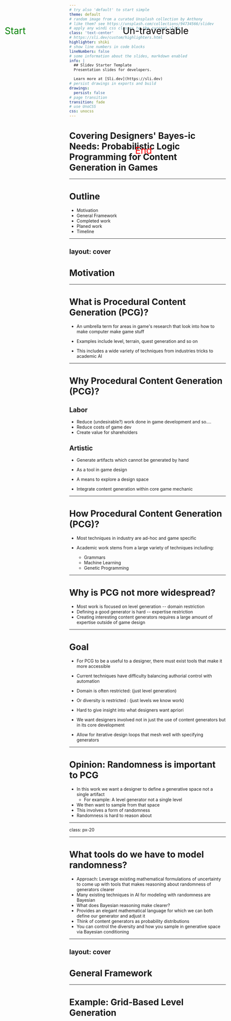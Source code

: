```yaml
---
# try also 'default' to start simple
theme: default
# random image from a curated Unsplash collection by Anthony
# like them? see https://unsplash.com/collections/94734566/slidev
# apply any windi css classes to the current slide
class: 'text-center'
# https://sli.dev/custom/highlighters.html
highlighter: shiki
# show line numbers in code blocks
lineNumbers: false
# some information about the slides, markdown enabled
info: |
  ## Slidev Starter Template
  Presentation slides for developers.

  Learn more at [Sli.dev](https://sli.dev)
# persist drawings in exports and build
drawings:
  persist: false
# page transition
transition: fade
# use UnoCSS
css: unocss
---
```


# Covering Designers' Bayes-ic Needs: Probabilistic Logic Programming for Content Generation in Games 


<!--
The last comment block of each slide will be treated as slide notes. It will be visible and editable in Presenter Mode along with the slide. [Read more in the docs](https://sli.dev/guide/syntax.html#notes)
-->

---

# Outline

- Motivation
- General Framework
- Completed work
- Planed work
- Timeline

---
layout: cover
---

# Motivation

---

# What is Procedural Content Generation (PCG)?

<v-clicks>

- An umbrella term for areas in game's research that look into how to make computer make game stuff

- Examples include level, terrain, quest generation and so on
 
- This includes a wide variety of techniques from industries tricks to academic AI

</v-clicks>

---

# Why Procedural Content Generation (PCG)?


## Labor 

<v-clicks>

- Reduce (undesirable?) work done in game development and so.... 
- Reduce costs of game dev
- Create value for shareholders 

</v-clicks>

## Artistic 

<v-clicks>

- Generate artifacts which cannot be generated by hand 

- As a tool in game design 

- A means to explore a design space 

- Integrate content generation within core game mechanic

</v-clicks>

<!--
Here is another comment.
-->


---

# How Procedural Content Generation (PCG)?


<v-clicks>

- Most techniques in industry are ad-hoc and game specific

- Academic work stems from a large variety of techniques including:
	- Grammars
	- Machine Learning
	- Genetic Programming
	

</v-clicks>
 

---

# Why is PCG not more widespread?

<v-clicks>

- Most work is focused on level generation -- domain restriction
- Defining a good generator is hard -- expertise restriction
- Creating interesting content generators requires a large amount of expertise outside of game design

</v-clicks>



---

# Goal

<v-clicks>

- For PCG to be a useful to a designer, there must exist tools that make it more accessible 

- Current techniques have difficulty balancing authorial control with automation

- Domain is often restricted: (just level generation) 

- Or diversity is restricted : (just levels we know work)

- Hard to give insight into what designers want apriori
	
- We want designers involved not in just the use of content generators but in its core development

- Allow for iterative design loops that mesh well with specifying generators


</v-clicks>

---

# Opinion: Randomness is important to PCG

<v-clicks>

- In this work we want a designer to define a generative space not a single artifact
  - For example: A level generator not a single level
- We then want to sample from that space
- This involves a form of randomness
- Randomness is hard to reason about

</v-clicks>
<!--
Presenter note with **bold**, *italic*, and ~~striked~~ text.

Also, HTML elements are valid:
<div class="flex w-full">
  <span style="flex-grow: 1;">Left content</span>
  <span>Right content</span>
</div>
-->


---
class: px-20

---


# What tools do we have to model randomness?

<v-clicks>

- Approach: Leverage existing mathematical formulations of uncertainty to come up with tools that makes reasoning about randomness of generators clearer
- Many existing techniques in AI for modeling with randomness are Bayesian
- What does Bayesian reasoning make clearer?
- Provides an elegant mathematical language for which we can both define our generator and adjust it 
- Think of content generators as probability distributions
- You can control the diversity and how you sample in generative space via Bayesian conditioning

</v-clicks>

---
layout: cover
---

# General Framework

---

# Example: Grid-Based Level Generation

<div v-click>
<p style="color:green; font-size:30px; position: absolute; left:20px; top:105px">Start</p>

<arrow x1="70" y1="150" x2="160" y2="235" color="green" width="3" arrowSize="1" />
</div>

<div v-click>
<arrow x1="450" y1="500" x2="355" y2="425" color="red" width="3" arrowSize="1" />
<p style="color:red; font-size:30px; position: absolute; left:440px; top:490px">End</p>
</div>

<div v-click>
<arrow x1="450" y1="150" x2="355" y2="235" color="black" width="3" arrowSize="1" />
<p style="color:black; font-size:30px; position: absolute; left:400px; top:105px">Un-traversable</p>
</div>


<div style="display:flex; align-items:center; justify-content:space-evenly; height:100%">
<OneGrid grid_num="11" size="95" />
<div v-click>
<p style="font-size:50px"> => </p>
</div>
<div v-click>
<OneGrid grid_num="11" size="95" value="true" />
</div>
</div>


---

# Example: 2x2 Grid

- Let's call the "universe" of all possible grids $\Omega$

<HelloWorld />

---

# Constraints

<v-clicks>

- The way to specify what we want out of $\Omega$ is through constraints
- Eliminate undesirable artifacts
- Weigh artifacts differently depending on design criteria

- In this work we categorize constraints into two categories:
  - Validity Constraints
  - Quality Constraints

</v-clicks>

---

# Validity Constraints

<v-clicks>

- Structured artifacts are artifacts strong constraints that need to be satisfied
- Such constraints cannot be violated for the artifact to be usable
- Let's call the subset of $\Omega$ that are consistent with these constraints $V$
- Levels need a beginning, end and a path from start to end

</v-clicks>


---

# Formal definitions: Valid Generator

Let $\Omega$ be the set of possible artifacts, and $V \subseteq \Omega$ be the set of valid artifacts.
Then a valid generator is a probability distribution P such that for all $\omega \notin V$ $P(\omega) = 0$ 

<div v-click>

<HelloWorld valid="true"/>

</div>


---

# Quality Constraints

<v-clicks>

- We need more than validity
- Not all "valid" artifacts are desirable
- Some constraints are not hard and fast rules
- Notions of quality can be vague
- Multiple notions of quality for a given generator

- Quality Constraints capture non-required criteria
- Can be hard logical rules or soft rules that weigh artifacts differently
- Let's call the subset of $V$ that are consistent with these constraints $Q$

- In our example: There must be more than one path

</v-clicks>

---

# Example: Quality Constraint

<HelloWorld valid="true" quality="true"/>

---

# Hard and soft constraints
<v-clicks>

- In the optimization literature there already exists a distinction between *hard* and *soft* constraints
  - Hard constraints: Constraints that restrict the solution space, i.e. they *have* be satisfied 
  - Soft constraints: Constraints that are optional but preferred, i.e. they *ought* to be satisfied but don't have to be.
- Solutions are eliminated by using hard constraints and penalized using soft constraints

</v-clicks>

---

# Why the distinction between validity/quality and hard/soft?

<v-clicks>

- Validity constraints are hard constraints
  - They need to eliminate non-playable level for example
- Quality constraints can be hard constraints or soft constraints
  - They can be an arbitrary combination of both
- We make this distinction for following reasons
  - Separate concerns of validity and quality
  - Allow for generators to have multiple sets of quality constraints under the same validity constraints
- Ultimately a terminology convention, one can make the formulation using hard and soft constraints
  - Whereby hard quality constraints are folded into validity constraints

</v-clicks>

---


# Formal definitions: Quality Generator

Let $Q$ be the set of artifacts consistent with a set of quality constraints, $P(Q)$ be the probability that a generator $P$ generates $Q$, $V$ be a set of valid artifacts that $P$ can generate and $P(V)$ the probability that $P$ generates $V$. Then a quality generator is a valid generator and by Bayes' Rule defined:  
$$ P(V \vert Q) = \frac{P(Q \vert V)P(V)}{P(Q)}$$
where $P(Q \vert V)$ is the probability of generating a quality artifact given it has generated a valid artifact.

<v-clicks>

- In Bayesian statistics we refer to $P(V \vert Q)$ as the posterior, $P(Q \vert V)$ the likelihood, $P(V)$ the prior and $P(Q)$ as the marginal.
- Thus, the quality generator is the posterior and the valid generator is the prior. The likelihood captures how likely the generator is to generate quality artifacts given that it has generated a set of valid artifacts $V$.


</v-clicks>

---

# The generation process

<v-clicks>

- Looking at the quality generator
$$ P(V \vert Q) = \frac{P(Q \vert V)P(V)}{P(Q)}$$

- We can view specifying prior $P(V)$ as the way to ensure strong constraints that must hold (i.e. validity)
- We can view specifying the likelihood as altering that distribution towards designer preferences. 
- The questions now is: how do we provide designer-facing tools for specifying the prior and the likelihood?

</v-clicks>



---

# Great but why?


- In the Bayesian setting we often formulate our models in the form 
$$P(\theta \vert X) = \frac{P(X \vert \theta)P(\theta)}{P(X)}$$
where X is the data and $\theta$ are model parameters. 

<v-clicks>

- PCGML approaches are not always Bayesian and do not guarantee the $P(\theta)$ is *valid*
- PCGML that are non-Bayesian maximize the likelihood $P(X \vert \theta)$ without any guarantees
- For example: do not guarantee playable levels

- In declarative and constructive PCG approaches the prior and the likelihood are given implicitly

- This formulation is useful in both understanding and specifying the randomness of PCG


</v-clicks>

---
layout: cover
---

# Completed Work

---

# For now assume the prior

<v-clicks>

- There are many existing generative techniques that enforce constraints
  - I.e. specify the prior $P(V)$ 
- They are hard to control
- Hard to prevent uninteresting or repetitive content
  - Most commonly constructive or template techniques
- One such technique that has found use in both industry and academia is grammars

</v-clicks>

---

# Generative Grammars

<v-clicks>

- Re-writing systems
- Used in many commercial systems like "Speed tree" and "City Engine"
- Often very domain specific
- What does this give us?

</v-clicks>
<v-click>
 <img src="imgs/grammar.png" class="absolute w-150" /> 

</v-click>
 
----
# Grammar


  
<iframe src="https://a3madkour.github.io/graph-deploy/" height="80%" width="100%"> </iframe>

<p style='font-size:6.5pt'>
    Abdelrahman Madkour, Stacy Marsella, and Casper Harteveld. 2022. Towards Non-Technical Designer Control over PCG Systems: Investigating an Example-Based Mechanism for Controlling Graph Grammars. In Proceedings of the 17th International Conference on the Foundations of Digital Games (FDG '22). Association for Computing Machinery, New York, NY, USA, Article 39, 1–12. https://doi.org/10.1145/3555858.3555895
</p>

----

# Designer control over the generative space of the grammar

 - Explored two ways of specifying the likelihood: 
   - Examples:
	 - Designers select a space of example they wish to move the generative space towards
   - Recipes
	 - Designers adjust application of grammar rules by hand

---

# Example-based: Learning

Example based mechanism allows designers to specify $P(Q \vert V)$
<div v-clicks>

 - Select examples that are relevant to metrics of interest
 - Assumes a multinomial distribution over the rules where the inital parameters are uniform
 - Generator learns the maximum likelihood of the rules' parameters given the selected examples
</div>
 


---

# Examples app

<p style='font-size:6.5pt'>
    Abdelrahman Madkour, Stacy Marsella, and Casper Harteveld. 2022. Towards Non-Technical Designer Control over PCG Systems: Investigating an Example-Based Mechanism for Controlling Graph Grammars. In Proceedings of the 17th International Conference on the Foundations of Digital Games (FDG '22). Association for Computing Machinery, New York, NY, USA, Article 39, 1–12. https://doi.org/10.1145/3555858.3555895
</p>


<iframe src="https://fdgsubmission.github.io/examples_app/" style="transform:scale(0.5,0.5);transform-origin:top left;" height="900px" width="2000px"> </iframe>



---

# Recipes app

<p style='font-size:6.5pt'>
    Abdelrahman Madkour, Stacy Marsella, and Casper Harteveld. 2022. Towards Non-Technical Designer Control over PCG Systems: Investigating an Example-Based Mechanism for Controlling Graph Grammars. In Proceedings of the 17th International Conference on the Foundations of Digital Games (FDG '22). Association for Computing Machinery, New York, NY, USA, Article 39, 1–12. https://doi.org/10.1145/3555858.3555895
</p>


<iframe src="https://fdgsubmission.github.io/recipes_app/" style="transform:scale(0.5,0.5);transform-origin:top left;" height="900px" width="1800px"> </iframe>



----

# Study: Preferences Results

<p style='font-size:6.5pt'>
    Abdelrahman Madkour, Stacy Marsella, and Casper Harteveld. 2022. Towards Non-Technical Designer Control over PCG Systems: Investigating an Example-Based Mechanism for Controlling Graph Grammars. In Proceedings of the 17th International Conference on the Foundations of Digital Games (FDG '22). Association for Computing Machinery, New York, NY, USA, Article 39, 1–12. https://doi.org/10.1145/3555858.3555895
</p>


<Plots />


---

# Limitations

<v-clicks>

- Study was limited: only student game designers and in a classroom context
- The learning mechanism in example-based approach is limited 
  - Designers can't move the generative space towards the metrics as much as they want
  - Need a more expressive language to learn the desired space
- Metrics are spherical cows -- (too idealized for the real world)
  - Nevertheless it proved a more effective means of controlling the randomness; targeting desired areas in the design space.

- Approach requires that a prior is given
  - Need an designer-accessible way to specify the prior 

</v-clicks>

---
layout: cover
---

# Planed Work

---


# Defining the prior $P(V)$

<v-clicks>

- Learn it!
  - Well, can't really guarantee play-ability

- Gimme it!
  - In game's research the more general approach of doing so is via declarative programming 
	
</v-clicks>

---

# Answer Set Programming

 <img src="imgs/asp.png" class="relative w-110 left-20%" /> 

Smith, A. M., & Mateas, M. (2011). Answer set programming for procedural content generation: A design space approach. IEEE Transactions on Computational Intelligence and AI in Games, 3(3), 187-200.

---


# Answer Set Programming

<v-clicks>

- Elegant general way for specifying valid design space
  - In our formulation this is the prior
- Has very nice features that allow for interaction with generative space
- No way of explicitly controlling randomness 
- Diversity is harder to control -- implementation specific

</v-clicks>


---

# Probabilistic Logic Programming (PLP)


<v-clicks>

- Probabilistic Logic Semantics give explicit formulation of randomness
- Semantics are defines as a distribution over possible worlds/initiations of logical variables.
- Makes diversity easier to reason about
- Defining the prior is explicitly probabilistic
- Allows for easy integration of multiple ways of specifying the likelihood including the method mentioned earlier

</v-clicks>

---

# Current PLP Systems: Problog

<v-clicks>

- Most mature ecosystem, Problog, supports
- Prolog-like syntax -- also declarative
- Learning parameters from data   
- Answering probabilistic queries exactly and approximately,
- Compiling program down an efficient data-structure from which sampling is linear in size of data-structure.

</v-clicks>

---

# More Prob-log More Prob-lems

<v-clicks>

- Problog has limitations as language for PCG
- Strong negation is not handled 
- Specifying validity constraints becomes much more difficult 
- Hard to specify the prior $P(V)$
- No debugging tools
- Well-formedness checking is lacking

</v-clicks>

---

# Thesis Plan
 
<v-clicks>

- Address Problog's lack of strong negation 
- Implement useful quality of life features for designers
- Do a systematic PL and HCI study on both developing and assessing a language for this niche (using PLIERS for example)

</v-clicks>

<v-click>
<p style='font-size:6.5pt'>
    Michael Coblenz, Gauri Kambhatla, Paulette Koronkevich, Jenna L. Wise, Celeste Barnaby, Joshua Sunshine, Jonathan Aldrich, and Brad A. Myers. 2021. PLIERS: A Process that Integrates User-Centered Methods into Programming Language Design. ACM Trans. Comput.-Hum. Interact. 28, 4, Article 28 (August 2021), 53 pages. https://doi.org/10.1145/3452379
</p>

</v-click>

---

# Study: Preliminary Design 

We will base our approach to testing and implementing our language design changes using the PLIERS framework
 
 
 <div style="display:flex; align-content:center; justify-content:center">
 <img src="imgs/PLIERS.png" class="w-70 content-center" /> 
 </div>

<p style='font-size:6.5pt'>
    Michael Coblenz, Gauri Kambhatla, Paulette Koronkevich, Jenna L. Wise, Celeste Barnaby, Joshua Sunshine, Jonathan Aldrich, and Brad A. Myers. 2021. PLIERS: A Process that Integrates User-Centered Methods into Programming Language Design. ACM Trans. Comput.-Hum. Interact. 28, 4, Article 28 (August 2021), 53 pages. https://doi.org/10.1145/3452379
</p>


---

# Timeline 
 
<v-clicks>

- May 2023: Submission of preliminary work on Problog at the AIIDE 2023
- August 2023: Recruitment for first user study and pilot testing  
- September 2023: First user study for language usability and identifying needed features (Need finding)
- October 2023: Implementation of negation and other new language features for game design (Design Conception)
- December 2023: Second study with a few PCG practioners (Risk analysis)
- Jan 2024: IJCAI submission on the new language features we introduce
- February 2024: CHI Play submission of the results of the second user study
- March 2024: Second round of major implemention changes (Design Refinement)
- May 2024: Third user study with introduced language features (Assessment)
- June 2024: Thesis Defense 
- September 2024: CHI submission for final assessment on user studies on probabilistic programming languages in games

</v-clicks>


